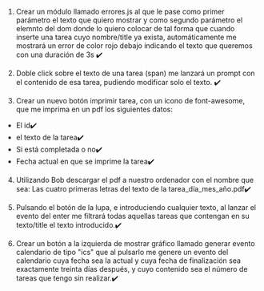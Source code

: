 1. Crear un módulo llamado errores.js al que le pase como primer parámetro el texto que quiero mostrar y como segundo parámetro el elemnto del dom donde lo quiero colocar de tal forma que cuando inserte una tarea cuyo nombre/title ya exista, automáticamente me mostrará un error de color rojo debajo indicando el texto que queremos con una duración de 3s ✔️

2. Doble click sobre el texto de una tarea (span) me lanzará un prompt con el contenido de esa tarea, pudiendo modificar solo el texto. ✔️

3. Crear un nuevo botón imprimir tarea, con un icono de font-awesome, que me imprima en un pdf los siguientes datos:

- El id✔️
- el texto de la tarea✔️
- Si está completada o no✔️
- Fecha actual en que se imprime la tarea✔️

4. Utilizando Bob descargar el pdf a nuestro ordenador con el nombre que sea: Las cuatro primeras letras del texto de la tarea_día_mes_año.pdf✔️

5. Pulsando el botón de la lupa, e introduciendo cualquier texto, al lanzar el evento del enter me filtrará todas aquellas tareas que contengan en su texto/title el texto introducido.✔️

6. Crear un botón a la izquierda de mostrar gráfico llamado generar evento calendario de tipo "ics" que al pulsarlo me genere un evento del calendario cuya fecha sea la actual y cuya fecha de finalización sea exactamente treinta días después, y cuyo contenido sea el número de tareas que tengo sin realizar.✔️
